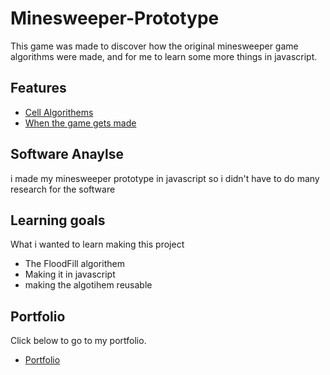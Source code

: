# Minesweeper-Prototype

This game was made to discover how the original minesweeper game algorithms were made,
and for me to learn some more things in javascript.

## Features

- [Cell Algorithems](https://github.com/FloydMa1/Minesweepre-proto/blob/master/cell.js)
- [When the game gets made](link)

## Software Anaylse 
i made my minesweeper prototype in javascript so i didn't have to do many research for the software

## Learning goals 
What i wanted to learn making this project
- The FloodFill algorithem
- Making it in javascript
- making the algotihem reusable

## Portfolio
Click below to go to my portfolio.

- [Portfolio](http://22355.hosts.ma-cloud.nl/)
